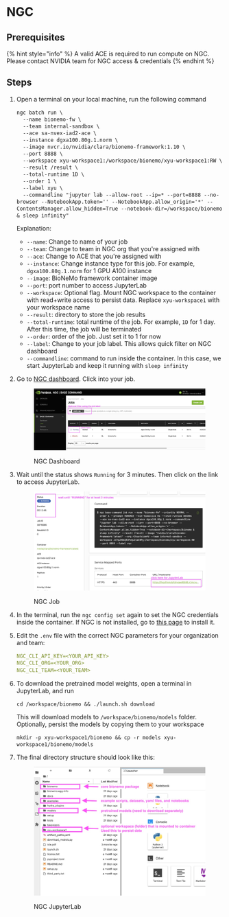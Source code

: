 # NGC

## Prerequisites

{% hint style="info" %}
A valid ACE is required to run compute on NGC. Please contact NVIDIA team for NGC access & credentials
{% endhint %}

## Steps

1.  Open a terminal on your local machine, run the following command

    ```shell
    ngc batch run \
      --name bionemo-fw \
      --team internal-sandbox \
      --ace sa-nvex-iad2-ace \
      --instance dgxa100.80g.1.norm \
      --image nvcr.io/nvidia/clara/bionemo-framework:1.10 \
      --port 8888 \
      --workspace xyu-workspace1:/workspace/bionemo/xyu-workspace1:RW \
      --result /result \
      --total-runtime 1D \
      --order 1 \
      --label xyu \
      --commandline "jupyter lab --allow-root --ip=* --port=8888 --no-browser --NotebookApp.token='' --NotebookApp.allow_origin='*' --ContentsManager.allow_hidden=True --notebook-dir=/workspace/bionemo & sleep infinity"
    ```

    Explanation:

    * `--name`: Change to name of your job
    * `--team`: Change to team in NGC org that you're assigned with
    * `--ace`: Change to ACE that you're assigned with
    * `--instance`: Change instance type for this job. For example, `dgxa100.80g.1.norm` for 1 GPU A100 instance
    * `--image`: BioNeMo framework container image
    * `--port`: port number to access JupyterLab
    * `--workspace`: Optional flag. Mount NGC workspace to the container with read+write access to persist data. Replace `xyu-workspace1` with your workspace name
    * `--result`: directory to store the job results
    * `--total-runtime`: total runtime of the job. For example, `1D` for 1 day. After this time, the job will be terminated
    * `--order`: order of the job. Just set it to 1 for now
    * `--label`: Change to your job label. This allows quick filter on NGC dashboard
    * `--commandline`: command to run inside the container. In this case, we start JupyterLab and keep it running with `sleep infinity`
2.  Go to [NGC dashboard](https://bc.ngc.nvidia.com/jobs). Click into your job.

    <figure><img src="../../.gitbook/assets/images/ngc-dashboard.jpg" alt=""><figcaption><p>NGC Dashboard</p></figcaption></figure>
3.  Wait until the status shows `Running` for 3 minutes. Then click on the link to access JupyterLab.

    <figure><img src="../../.gitbook/assets/images/ngc-job.jpg" alt=""><figcaption><p>NGC Job</p></figcaption></figure>
4. In the terminal, run the `ngc config set` again to set the NGC credentials inside the container. If NGC is not installed, go to [this page](https://org.ngc.nvidia.com/setup/installers/cli) to install it.
5.  Edit the `.env` file with the correct NGC parameters for your organization and team:

    ```yaml
    NGC_CLI_API_KEY=<YOUR_API_KEY>
    NGC_CLI_ORG=<YOUR_ORG>
    NGC_CLI_TEAM=<YOUR_TEAM>
    ```
6.  To download the pretrained model weights, open a terminal in JupyterLab, and run

    ```shell
    cd /workspace/bionemo && ./launch.sh download
    ```

    This will download models to `/workspace/bionemo/models` folder. Optionally, persist the models by copying them to your workspace

    ```shell
    mkdir -p xyu-workspace1/bionemo && cp -r models xyu-workspace1/bionemo/models
    ```
7.  The final directory structure should look like this:

    <figure><img src="../../.gitbook/assets/images/ngc-jupyterlab.jpg" alt=""><figcaption><p>NGC JupyterLab</p></figcaption></figure>
